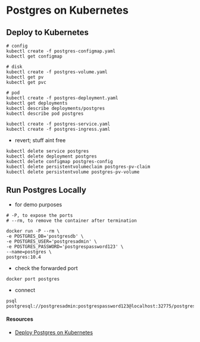 # Postgres on Kubernetes

## Deploy to Kubernetes
```
# config
kubectl create -f postgres-configmap.yaml 
kubectl get configmap

# disk
kubectl create -f postgres-volume.yaml 
kubectl get pv
kubectl get pvc

# pod
kubectl create -f postgres-deployment.yaml 
kubectl get deployments
kubectl describe deployments/postgres
kubectl describe pod postgres

kubectl create -f postgres-service.yaml 
kubectl create -f postgres-ingress.yaml 
```
- revert; stuff aint free
```
kubectl delete service postgres 
kubectl delete deployment postgres
kubectl delete configmap postgres-config
kubectl delete persistentvolumeclaim postgres-pv-claim
kubectl delete persistentvolume postgres-pv-volume
```

## Run Postgres Locally
- for demo purposes
```
# -P, to expose the ports
# --rm, to remove the container after termination

docker run -P --rm \
-e POSTGRES_DB='postgresdb' \
-e POSTGRES_USER='postgresadmin' \
-e POSTGRES_PASSWORD='postgrespassword123' \
--name=postgres \
postgres:10.4 
```
- check the forwarded port
```
docker port postgres
```
- connect
```
psql postgresql://postgresadmin:postgrespassword123@localhost:32775/postgresdb
```

#### Resources
- [Deploy Postgres on Kubernetes](https://severalnines.com/blog/using-kubernetes-deploy-postgresql)